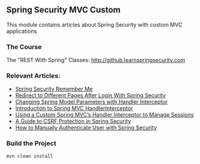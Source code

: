 ## Spring Security MVC Custom

This module contains articles about Spring Security with custom MVC applications

### The Course

The "REST With Spring" Classes: http://github.learnspringsecurity.com

### Relevant Articles: 

- [Spring Security Remember Me](https://www.baeldung.com/spring-security-remember-me)
- [Redirect to Different Pages After Login With Spring Security](https://www.baeldung.com/spring-redirect-after-login)
- [Changing Spring Model Parameters with Handler Interceptor](https://www.baeldung.com/spring-model-parameters-with-handler-interceptor)
- [Introduction to Spring MVC HandlerInterceptor](https://www.baeldung.com/spring-mvc-handlerinterceptor)
- [Using a Custom Spring MVC’s Handler Interceptor to Manage Sessions](https://www.baeldung.com/spring-mvc-custom-handler-interceptor)
- [A Guide to CSRF Protection in Spring Security](https://www.baeldung.com/spring-security-csrf)
- [How to Manually Authenticate User with Spring Security](https://www.baeldung.com/manually-set-user-authentication-spring-security)

### Build the Project

```
mvn clean install
```
